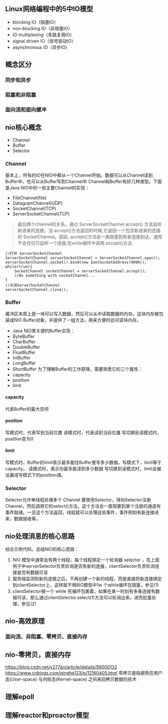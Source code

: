 ## Linux网络编程中的5中IO模型
- blocking IO（阻塞IO）
- non-blocking IO（非阻塞IO）
- IO multiplexing（多路复用IO）
- signal driven IO（信号驱动IO）
- asynchronous IO（异步IO）

## 概念区分
### 同步和异步

### 阻塞和非阻塞

### 面向流和面向缓冲

## nio核心概念
- Channel
- Buffer
- Selector

### Channel
基本上，所有的IO在NIO中都从一个Channel开始。数据可以从Channel读到Buffer中，也可以从Buffer写到Channel中
Channel和Buffer有好几种类型。下面是Java NIO中的一些主要Channel的实现：
- FileChannel(file)
- DatagramChannel(UDP)
- SocketChannel(TCP)
- ServerSocketChannel(TCP)
> 最后两个channel的关系。通过 ServerSocketChannel.accept() 方法监听新进来的连接。当 accept()方法返回的时候,它返回一个包含新进来的连接的 SocketChannel。因此, accept()方法会一直阻塞到有新连接到达。通常不会仅仅只监听一个连接,在while循环中调用 accept()方法.
```
//打开 ServerSocketChannel
ServerSocketChannel serverSocketChannel = ServerSocketChannel.open();
serverSocketChannel.socket().bind(new InetSocketAddress(9999));
while(true){
    SocketChannel socketChannel = serverSocketChannel.accept();
    //do something with socketChannel...
}
//关闭ServerSocketChannel
serverSocketChannel.close();
```
### Buffer
缓冲区本质上是一块可以写入数据，然后可以从中读取数据的内存。这块内存被包装成NIO Buffer对象，并提供了一组方法，用来方便的访问该块内存。
- Java NIO里关键的Buffer实现：
- ByteBuffer
- CharBuffer
- DoubleBuffer
- FloatBuffer
- IntBuffer
- LongBuffer
- ShortBuffer
为了理解Buffer的工作原理，需要熟悉它的三个属性：
- capacity
- position
- limit

#### capacity
代表Buffer的最大空间

#### position
写模式时，代表写到当前位置
读模式时，代表读到当前位置
写切换到读模式时，position变为0

#### limit
写模式时，Buffer的limit表示最多能往Buffer里写多少数据。写模式下，limit等于capacity。
读模式时，表示你最多能读到多少数据
写切换到读模式时，limit会被设置成写模式下的position值。

### Selector
Selector允许单线程处理多个 Channel
要使用Selector，得向Selector注册Channel，然后调用它的select()方法。这个方法会一直阻塞到某个注册的通道有事件就绪。一旦这个方法返回，线程就可以处理这些事件，事件例如有新连接进来，数据接收等。

## nio处理消息的核心思路
结合示例代码，总结NIO的核心思路：
1. NIO 模型中通常会有两个线程，每个线程绑定一个轮询器 selector ，在上面例子中serverSelector负责轮询是否有新的连接，clientSelector负责轮询连接是否有数据可读
2. 服务端监测到新的连接之后，不再创建一个新的线程，而是直接将新连接绑定到clientSelector上，这样就不用BIO模型中1w 个while循环在阻塞，参见(1)
3. clientSelector被一个 while 死循环包裹着，如果在某一时刻有多条连接有数据可读，那么通过clientSelector.select(1)方法可以轮询出来，进而批量处理，参见(2)

## nio-高效原理 
### 面向流、非阻塞、零拷贝、直接内存 

## nio-零拷贝，直接内存 
https://blog.csdn.net/y277an/article/details/98000132
https://www.cnblogs.com/qinghe123/p/12160405.html
零拷贝是指避免在用户态(User-space) 与内核态(Kernel-space) 之间来回拷贝数据的技术


## 理解epoll

## 理解reactor和proactor模型